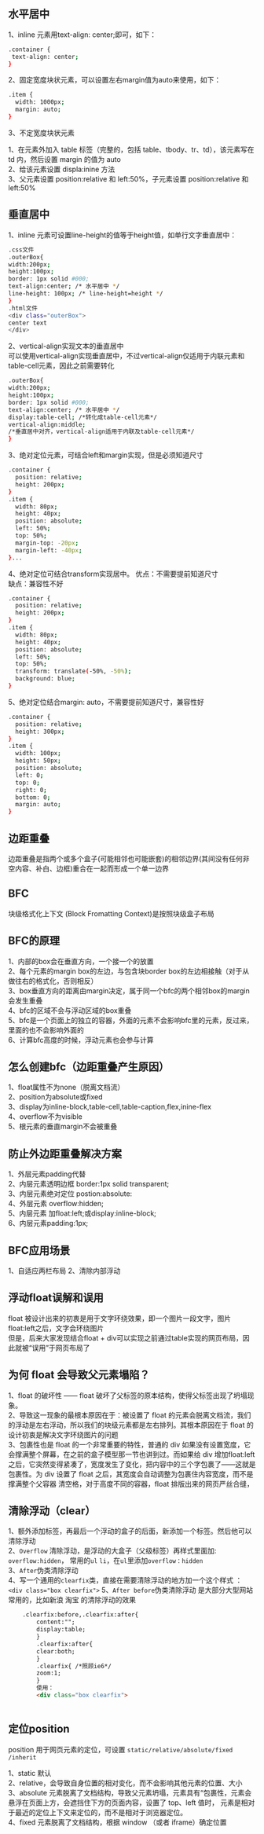 
## 水平居中
1、inline 元素用text-align: center;即可，如下：

  ```bash
.container {
   text-align: center;
}
  ```

2、固定宽度块状元素，可以设置左右margin值为auto来使用，如下：

  ```bash
.item {
    width: 1000px;
    margin: auto; 
}
  ```
3、不定宽度块状元素

  1、在元素外加入 table 标签（完整的，包括 table、tbody、tr、td），该元素写在 td 内，然后设置 margin 的值为 auto  
  2、给该元素设置 displa:inine 方法   
  3、父元素设置 position:relative 和 left:50%，子元素设置 position:relative 和 left:50%  
	
## 垂直居中
1、inline 元素可设置line-height的值等于height值，如单行文字垂直居中：

  ```bash
.css文件
.outerBox{
  width:200px;
  height:100px;
  border: 1px solid #000;
  text-align:center; /* 水平居中 */
  line-height: 100px; /* line-height=height */
}
.html文件
<div class="outerBox">
  center text 
</div>
  ```
2、vertical-align实现文本的垂直居中  
可以使用vertical-align实现垂直居中，不过vertical-align仅适用于内联元素和table-cell元素，因此之前需要转化  

  ```bash
.outerBox{
  width:200px;
  height:100px;
  border: 1px solid #000;
  text-align:center; /* 水平居中 */
  display:table-cell; /*转化成table-cell元素*/
  vertical-align:middle;  
  /*垂直居中对齐，vertical-align适用于内联及table-cell元素*/
}
  ```
3、绝对定位元素，可结合left和margin实现，但是必须知道尺寸
  ```bash
.container {
    position: relative;
    height: 200px;
}
.item {
    width: 80px;
    height: 40px;
    position: absolute;
    left: 50%;
    top: 50%;
    margin-top: -20px;
    margin-left: -40px;
}...

  ```
4、绝对定位可结合transform实现居中。
优点：不需要提前知道尺寸  
缺点：兼容性不好  
  ```bash
.container {
    position: relative;
    height: 200px;
}
.item {
    width: 80px;
    height: 40px;
    position: absolute;
    left: 50%;
    top: 50%;
    transform: translate(-50%, -50%);
    background: blue;
}
  ```
5、绝对定位结合margin: auto，不需要提前知道尺寸，兼容性好


  ```bash
.container {
    position: relative;
    height: 300px;
}
.item {
    width: 100px;
    height: 50px;
    position: absolute;
    left: 0;
    top: 0;
    right: 0;
    bottom: 0;
    margin: auto;
}
  ```




## 边距重叠

边距重叠是指两个或多个盒子(可能相邻也可能嵌套)的相邻边界(其间没有任何非空内容、补白、边框)重合在一起而形成一个单一边界  

## BFC

块级格式化上下文 (Block Fromatting Context)是按照块级盒子布局 

## BFC的原理

  1、内部的box会在垂直方向，一个接一个的放置  
  2、每个元素的margin box的左边，与包含块border box的左边相接触（对于从做往右的格式化，否则相反）  
  3、box垂直方向的距离由margin决定，属于同一个bfc的两个相邻box的margin会发生重叠  
  4、bfc的区域不会与浮动区域的box重叠  
  5、bfc是一个页面上的独立的容器，外面的元素不会影响bfc里的元素，反过来，里面的也不会影响外面的  
  6、计算bfc高度的时候，浮动元素也会参与计算  
  
## 怎么创建bfc（边距重叠产生原因）

  1、float属性不为none（脱离文档流）  
  2、position为absolute或fixed  
  3、display为inline-block,table-cell,table-caption,flex,inine-flex  
  4、overflow不为visible  
  5、根元素的垂直margin不会被重叠  
    
## 防止外边距重叠解决方案
  1、外层元素padding代替  
  2、内层元素透明边框 border:1px solid transparent;  
  3、内层元素绝对定位 postion:absolute:  
  4、外层元素 overflow:hidden;  
  5、内层元素 加float:left;或display:inline-block;  
  6、内层元素padding:1px;  
  
## BFC应用场景
  1、自适应两栏布局
  2、清除内部浮动
  
## 浮动float误解和误用
 float 被设计出来的初衷是用于文字环绕效果，即一个图片一段文字，图片float:left之后，文字会环绕图片  
 但是，后来大家发现结合float + div可以实现之前通过table实现的网页布局，因此就被“误用”于网页布局了
 
## 为何 float 会导致父元素塌陷？
  1、float 的破坏性 —— float 破坏了父标签的原本结构，使得父标签出现了坍塌现象。    
  2、导致这一现象的最根本原因在于：被设置了 float 的元素会脱离文档流，我们的浮动是左右浮动，所以我们的块级元素都是左右排列。其根本原因在于 float 的设计初衷是解决文字环绕图片的问题    
  3、包裹性也是 float 的一个非常重要的特性，普通的 div 如果没有设置宽度，它会撑满整个屏幕，在之前的盒子模型那一节也讲到过。而如果给 div 增加float:left之后，它突然变得紧凑了，宽度发生了变化，把内容中的三个字包裹了——这就是包裹性。为 div 设置了 float 之后，其宽度会自动调整为包裹住内容宽度，而不是撑满整个父容器  清空格，对于高度不同的容器，float 排版出来的网页严丝合缝，

## 清除浮动（clear）

  1、额外添加标签，再最后一个浮动的盒子的后面，新添加一个标签。然后他可以清除浮动  
  2、`Overflow` 清除浮动，是浮动的大盒子（父级标签）再样式里面加: `overflow:hidden`，  常用的`ul` `li`，在`ul`里添加`overflow：hidden`  
  3、`After`伪类清除浮动  
  4、写一个通用的`clearfix`类，直接在需要清除浮动的地方加一个这个样式 ：`<div class="box clearfix">` 
  5、`After before`伪类清除浮动 是大部分大型网站常用的，比如新浪 淘宝 的清除浮动的效果  
```html
	.clearfix:before,.clearfix:after{  
		content:"";  
		display:table;  
		}  
		.clearfix:after{  
		clear:both;  
		}  
		.clearfix{ /*照顾ie6*/  
		zoom:1;  
		}  
		使用：  
		<div class="box clearfix"> 
		
```

## 定位position
position 用于网页元素的定位，可设置 `static/relative/absolute/fixed /inherit ` 

  1、static 默认  
  2、relative，会导致自身位置的相对变化，而不会影响其他元素的位置、大小  
  3、absolute 元素脱离了文档结构，导致父元素坍塌，元素具有“包裹性，元素会悬浮在页面上方，会遮挡住下方的页面内容，设置了 top、left 值时，   元素是相对于最近的定位上下文来定位的，而不是相对于浏览器定位。  
  4、fixed 元素脱离了文档结构，根据 window （或者 iframe）确定位置